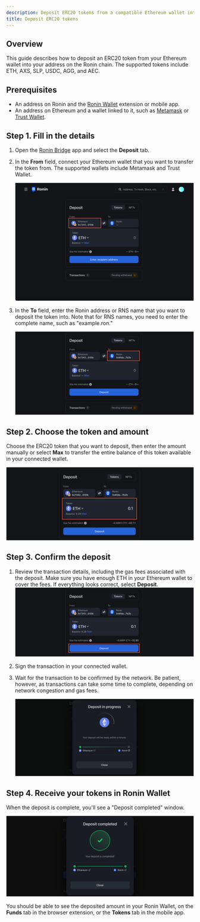 ```yaml
---
description: Deposit ERC20 tokens from a compatible Ethereum wallet into Ronin Wallet using Ronin Bridge.
title: Deposit ERC20 tokens
---
```


## Overview

This guide describes how to deposit an ERC20 token from your Ethereum wallet into your address on the Ronin chain. The supported tokens include ETH, AXS, SLP, USDC, AGG, and АЕС.

## Prerequisites

* An address on Ronin and the [Ronin Wallet](https://wallet.roninchain.com) extension or mobile app.
* An address on Ethereum and a wallet linked to it, such as [Metamask](https://metamask.io/) or [Trust Wallet](https://trustwallet.com/).

## Step 1. Fill in the details

1. Open the [Ronin Bridge](https://app.roninchain.com/bridge) app and select the **Deposit** tab.
2. In the **From** field, connect your Ethereum wallet that you want to transfer the token from. The supported wallets include Metamask and Trust Wallet.

   ![token-deposit-1](../assets/token-deposit-1.png)

3. In the **To** field, enter the Ronin address or RNS name that you want to deposit the token into. Note that for RNS names, you need to enter the complete name, such as "example.ron."

   ![token-deposit-2](../assets/token-deposit-2.png)

## Step 2. Choose the token and amount

Choose the ERC20 token that you want to deposit, then enter the amount manually or select **Max** to transfer the entire balance of this token available in your connected wallet.

![token-deposit-3](../assets/token-deposit-3.png)

## Step 3. Confirm the deposit

1. Review the transaction details, including the gas fees associated with the deposit. Make sure you have enough ETH in your Ethereum wallet to cover the fees. If everything looks correct, select **Deposit**.
   ![token-deposit-4](../assets/token-deposit-4.png)

2. Sign the transaction in your connected wallet.
3. Wait for the transaction to be confirmed by the network. Be patient, however, as transactions can take some time to complete, depending on network congestion and gas fees.

   ![token-deposit-5](../assets/token-deposit-5.png)

## Step 4. Receive your tokens in Ronin Wallet

When the deposit is complete, you'll see a "Deposit completed" window.

![token-deposit-6](../assets/token-deposit-6.png)

You should be able to see the deposited amount in your Ronin Wallet, on the **Funds** tab in the browser extension, or the **Tokens** tab in the mobile app.

